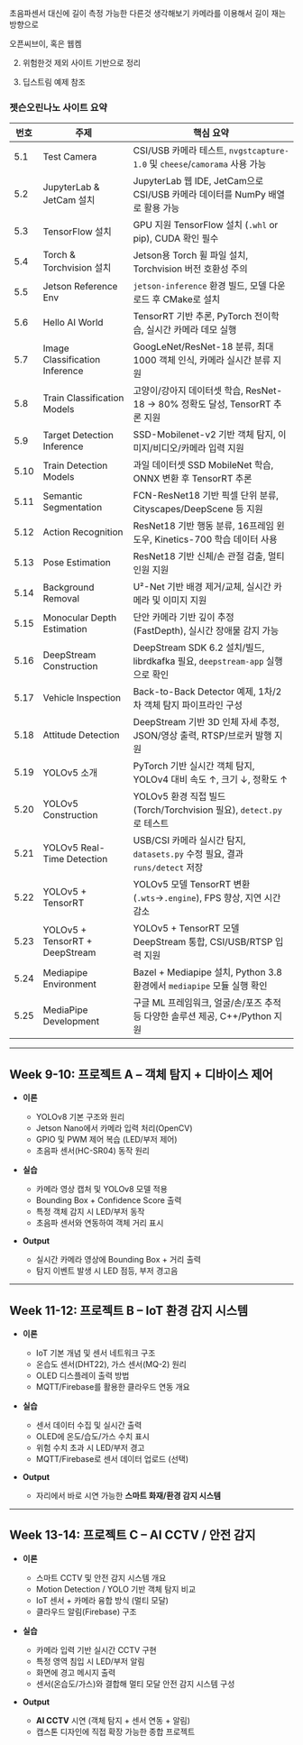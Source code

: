 초음파센서 대신에 길이 측정 가능한 다른것 생각해보기
카메라를 이용해서 길이 재는 방향으로

오픈씨브이, 혹은 웹켐

2. 위험한것 제외 사이트 기반으로 정리

3. 딥스트림 예제 참조

### 젯슨오린나노 사이트 요약

| 번호  | 주제                           | 핵심 요약                                                                 |
|-------|--------------------------------|--------------------------------------------------------------------------|
| 5.1   | Test Camera                    | CSI/USB 카메라 테스트, `nvgstcapture-1.0` 및 `cheese`/`camorama` 사용 가능 |
| 5.2   | JupyterLab & JetCam 설치        | JupyterLab 웹 IDE, JetCam으로 CSI/USB 카메라 데이터를 NumPy 배열로 활용 가능 |
| 5.3   | TensorFlow 설치                 | GPU 지원 TensorFlow 설치 (`.whl` or pip), CUDA 확인 필수                   |
| 5.4   | Torch & Torchvision 설치        | Jetson용 Torch 휠 파일 설치, Torchvision 버전 호환성 주의                  |
| 5.5   | Jetson Reference Env            | `jetson-inference` 환경 빌드, 모델 다운로드 후 CMake로 설치                |
| 5.6   | Hello AI World                  | TensorRT 기반 추론, PyTorch 전이학습, 실시간 카메라 데모 실행              |
| 5.7   | Image Classification Inference  | GoogLeNet/ResNet-18 분류, 최대 1000 객체 인식, 카메라 실시간 분류 지원    |
| 5.8   | Train Classification Models     | 고양이/강아지 데이터셋 학습, ResNet-18 → 80% 정확도 달성, TensorRT 추론 지원 |
| 5.9   | Target Detection Inference      | SSD-Mobilenet-v2 기반 객체 탐지, 이미지/비디오/카메라 입력 지원           |
| 5.10  | Train Detection Models          | 과일 데이터셋 SSD MobileNet 학습, ONNX 변환 후 TensorRT 추론               |
| 5.11  | Semantic Segmentation           | FCN-ResNet18 기반 픽셀 단위 분류, Cityscapes/DeepScene 등 지원             |
| 5.12  | Action Recognition              | ResNet18 기반 행동 분류, 16프레임 윈도우, Kinetics-700 학습 데이터 사용    |
| 5.13  | Pose Estimation                 | ResNet18 기반 신체/손 관절 검출, 멀티 인원 지원                           |
| 5.14  | Background Removal              | U²-Net 기반 배경 제거/교체, 실시간 카메라 및 이미지 지원                  |
| 5.15  | Monocular Depth Estimation      | 단안 카메라 기반 깊이 추정 (FastDepth), 실시간 장애물 감지 가능             |
| 5.16  | DeepStream Construction         | DeepStream SDK 6.2 설치/빌드, librdkafka 필요, `deepstream-app` 실행으로 확인 |
| 5.17  | Vehicle Inspection              | Back-to-Back Detector 예제, 1차/2차 객체 탐지 파이프라인 구성              |
| 5.18  | Attitude Detection              | DeepStream 기반 3D 인체 자세 추정, JSON/영상 출력, RTSP/브로커 발행 지원   |
| 5.19  | YOLOv5 소개                     | PyTorch 기반 실시간 객체 탐지, YOLOv4 대비 속도 ↑, 크기 ↓, 정확도 ↑       |
| 5.20  | YOLOv5 Construction             | YOLOv5 환경 직접 빌드 (Torch/Torchvision 필요), `detect.py`로 테스트       |
| 5.21  | YOLOv5 Real-Time Detection      | USB/CSI 카메라 실시간 탐지, `datasets.py` 수정 필요, 결과 `runs/detect` 저장 |
| 5.22  | YOLOv5 + TensorRT               | YOLOv5 모델 TensorRT 변환(`.wts`→`.engine`), FPS 향상, 지연 시간 감소       |
| 5.23  | YOLOv5 + TensorRT + DeepStream  | YOLOv5 + TensorRT 모델 DeepStream 통합, CSI/USB/RTSP 입력 지원             |
| 5.24  | Mediapipe Environment           | Bazel + Mediapipe 설치, Python 3.8 환경에서 `mediapipe` 모듈 실행 확인     |
| 5.25  | MediaPipe Development           | 구글 ML 프레임워크, 얼굴/손/포즈 추적 등 다양한 솔루션 제공, C++/Python 지원 |

---

## **Week 9-10: 프로젝트 A – 객체 탐지 + 디바이스 제어**
- **이론**
  - YOLOv8 기본 구조와 원리
  - Jetson Nano에서 카메라 입력 처리(OpenCV)
  - GPIO 및 PWM 제어 복습 (LED/부저 제어)
  - 초음파 센서(HC-SR04) 동작 원리

- **실습**
  - 카메라 영상 캡처 및 YOLOv8 모델 적용
  - Bounding Box + Confidence Score 출력
  - 특정 객체 감지 시 LED/부저 동작
  - 초음파 센서와 연동하여 객체 거리 표시

- **Output**
  - 실시간 카메라 영상에 Bounding Box + 거리 출력
  - 탐지 이벤트 발생 시 LED 점등, 부저 경고음

---

## **Week 11-12: 프로젝트 B – IoT 환경 감지 시스템**
- **이론**
  - IoT 기본 개념 및 센서 네트워크 구조
  - 온습도 센서(DHT22), 가스 센서(MQ-2) 원리
  - OLED 디스플레이 출력 방법
  - MQTT/Firebase를 활용한 클라우드 연동 개요

- **실습**
  - 센서 데이터 수집 및 실시간 출력
  - OLED에 온도/습도/가스 수치 표시
  - 위험 수치 초과 시 LED/부저 경고
  - MQTT/Firebase로 센서 데이터 업로드 (선택)

- **Output**
  - 자리에서 바로 시연 가능한 **스마트 화재/환경 감지 시스템**

---

## **Week 13-14: 프로젝트 C – AI CCTV / 안전 감지**
- **이론**
  - 스마트 CCTV 및 안전 감지 시스템 개요
  - Motion Detection / YOLO 기반 객체 탐지 비교
  - IoT 센서 + 카메라 융합 방식 (멀티 모달)
  - 클라우드 알림(Firebase) 구조

- **실습**
  - 카메라 입력 기반 실시간 CCTV 구현
  - 특정 영역 침입 시 LED/부저 알림
  - 화면에 경고 메시지 출력
  - 센서(온습도/가스)와 결합해 멀티 모달 안전 감지 시스템 구성

- **Output**
  - **AI CCTV** 시연 (객체 탐지 + 센서 연동 + 알림)
  - 캡스톤 디자인에 직접 확장 가능한 종합 프로젝트




